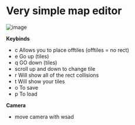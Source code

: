 # Very simple map editor

![image](https://github.com/abuxTM/map-editor/assets/104513379/35d814dd-efba-49eb-a9cb-5e10a549f75f)

**Keybinds**
- c Allows you to place offtiles (offtiles = no rect)
- e Go up (tiles)
- q GO down (tiles)
- scroll up and down to change tile
- r Will show all of the rect collisions
- t Will show your tiles
- o To save
- p To load

**Camera**
- move camera with wsad
